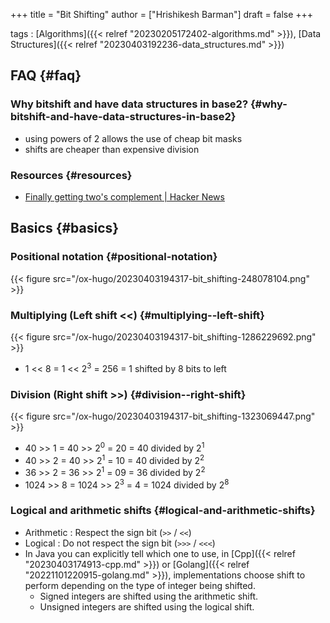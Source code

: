 +++
title = "Bit Shifting"
author = ["Hrishikesh Barman"]
draft = false
+++

tags
: [Algorithms]({{< relref "20230205172402-algorithms.md" >}}), [Data Structures]({{< relref "20230403192236-data_structures.md" >}})


## FAQ {#faq}


### Why bitshift and have data structures in base2? {#why-bitshift-and-have-data-structures-in-base2}

-   using powers of 2 allows the use of cheap bit masks
-   shifts are cheaper than expensive division


### Resources {#resources}

-   [Finally getting two's complement | Hacker News](https://news.ycombinator.com/item?id=36451907)


## Basics {#basics}


### Positional notation {#positional-notation}

{{< figure src="/ox-hugo/20230403194317-bit_shifting-248078104.png" >}}


### Multiplying (Left shift &lt;&lt;) {#multiplying--left-shift}

{{< figure src="/ox-hugo/20230403194317-bit_shifting-1286229692.png" >}}

-   1 &lt;&lt; 8 = 1 &lt;&lt; 2<sup>3</sup> = 256 = 1 shifted by 8 bits to left


### Division (Right shift &gt;&gt;) {#division--right-shift}

{{< figure src="/ox-hugo/20230403194317-bit_shifting-1323069447.png" >}}

-   40 &gt;&gt; 1 = 40 &gt;&gt; 2<sup>0</sup> = 20 = 40 divided by 2<sup>1</sup>
-   40 &gt;&gt; 2 = 40 &gt;&gt; 2<sup>1</sup> = 10 = 40 divided by 2<sup>2</sup>
-   36 &gt;&gt; 2 = 36 &gt;&gt; 2<sup>1</sup> = 09 = 36 divided by 2<sup>2</sup>
-   1024 &gt;&gt; 8 = 1024 &gt;&gt; 2<sup>3</sup> = 4 = 1024 divided by 2<sup>8</sup>


### Logical and arithmetic shifts {#logical-and-arithmetic-shifts}

-   Arithmetic : Respect the sign bit (`>>` / `<<`)
-   Logical : Do not respect the sign bit (`>>>` / `<<<`)
-   In Java you can explicitly tell which one to use, in  [Cpp]({{< relref "20230403174913-cpp.md" >}}) or [Golang]({{< relref "20221101220915-golang.md" >}}), implementations choose shift to perform depending on the type of integer being shifted.
    -   Signed integers are shifted using the arithmetic shift.
    -   Unsigned integers are shifted using the logical shift.
